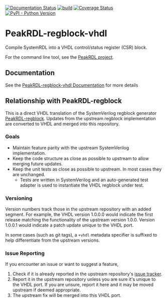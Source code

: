 [![Documentation Status](https://readthedocs.org/projects/peakrdl-regblock-vhdl/badge/?version=latest)](http://peakrdl-regblock-vhdl.readthedocs.io)
[![build](https://github.com/SystemRDL/PeakRDL-regblock-vhdl/workflows/build/badge.svg)](https://github.com/SystemRDL/PeakRDL-regblock-vhdl/actions?query=workflow%3Abuild+branch%3Amain)
[![Coverage Status](https://coveralls.io/repos/github/SystemRDL/PeakRDL-regblock-vhdl/badge.svg?branch=main)](https://coveralls.io/github/SystemRDL/PeakRDL-regblock-vhdl?branch=main)
[![PyPI - Python Version](https://img.shields.io/pypi/pyversions/peakrdl-regblock-vhdl.svg)](https://pypi.org/project/peakrdl-regblock-vhdl)

# PeakRDL-regblock-vhdl
Compile SystemRDL into a VHDL control/status register (CSR) block.

For the command line tool, see the [PeakRDL project](https://peakrdl.readthedocs.io).

## Documentation
See the [PeakRDL-regblock-vhdl Documentation](http://peakrdl-regblock-vhdl.readthedocs.io) for more details

## Relationship with PeakRDL-regblock
This is a direct VHDL translation of the SystemVerilog regblock generator [PeakRDL-regblock](https://github.com/SystemRDL/PeakRDL-regblock). Updates from the upstream regblock implementation are converted to VHDL and merged into this repository.

### Goals

- Maintain feature parity with the upstream SystemVerilog implementation.
- Keep the code structure as close as possible to upstream to allow merging future updates.
- Keep the unit tests as close as possible to upstream. In most cases they are unchanged.
   - Tests are written in SystemVerilog and an auto-generated test adapter is used to instantiate the VHDL regblock under test.

### Versioning

Version numbers track those in the upstream repository with an added segment. For example, the VHDL version 1.0.0.0 would indicate the first release matching the functionality of the upstream version 1.0.0. Version 1.0.0.1 would indicate a patch update unique to the VHDL port.

In some cases (such as git tags), a `+vhdl` metadata specifier is suffixed to help differentiate from the upstream versions.

### Issue Reporting

If you encounter an issue or want to suggest a feature,
1. Check if it is already reported in the upstream repository's [issue tracker](https://github.com/SystemRDL/PeakRDL-regblock/issues).
2. Report it in the upstream repository unless you are sure it's unique to the VHDL port. If you are unsure, report it here and it may be moved upstream if deemed appropriate.
3. The upstream fix will be merged into this VHDL port.
